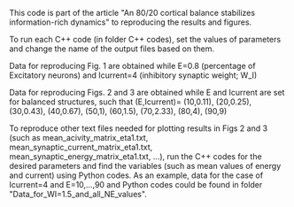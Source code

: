This code is part of the article "An 80/20 cortical balance stabilizes information-rich dynamics" to reproducing the results and figures.

To run each C++ code (in folder C++ codes), set the values of parameters and change the name of the output files based on them.

Data for reproducing Fig. 1 are obtained while E=0.8 (percentage of Excitatory neurons) and Icurrent=4 (inhibitory synaptic weight; W_I)

Data for reproducing Figs. 2 and 3 are obtained while E and Icurrent are set for balanced structures, such that
          (E,Icurrent)=  (10,0.11), (20,0.25), (30,0.43), (40,0.67), (50,1), (60,1.5), (70,2.33), (80,4), (90,9)

To reproduce other text files needed for plotting results in Figs 2 and 3 (such as mean_acivity_matrix_eta1.txt, mean_synaptic_current_matrix_eta1.txt, mean_synaptic_energy_matrix_eta1.txt, ...), run the C++ codes for the desired parameters and find the variables (such as mean values of energy and current) using Python codes. As an example, data for the case of Icurrent=4 and E=10,...,90 and Python codes could be found in folder "Data_for_WI=1.5_and_all_NE_values". 
